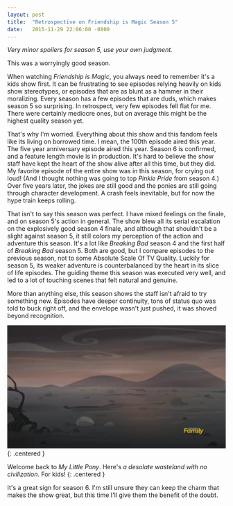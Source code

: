 ```yaml
---
layout: post
title:  "Retrospective on Friendship is Magic Season 5"
date:   2015-11-29 22:06:00 -0800
---
```


*Very minor spoilers for season 5, use your own judgment.*

This was a worryingly good season.

When watching *Friendship is Magic*, you always need to remember it's
a kids show first. It can be frustrating to see
episodes relying heavily on kids show stereotypes, or episodes that are
as blunt as a hammer in their moralizing. Every season has a few episodes
that are duds, which makes season 5 so surprising. In retrospect, very
few episodes fell flat for me. There were certainly mediocre ones, but on
average this might be the highest quality season yet.

That's why I'm worried.
Everything about this show and this fandom feels like its living on borrowed time.
I mean, the 100th episode aired this year. The five year anniversary episode
aired this year. Season 6 is confirmed, and a
feature length movie is in production.
It's hard to believe the show staff have kept the
heart of the show alive after all this time, but they did.
My favorite episode of the entire show was in this season, for crying out loud! (And
I thought nothing was going to top *Pinkie Pride* from season 4.)
Over five years later, the jokes are still good and the ponies are still going
through character development.
A crash feels inevitable, but for now the
hype train keeps rolling.

That isn't to say this season was perfect.
I have mixed feelings on the finale, and on season 5's action in general.
The show blew all its
serial escalation on the explosively good season 4 finale, and although that
shouldn't be a slight against season 5, it still colors my perception of the
action and adventure this season. It's a lot like
*Breaking Bad* season 4 and the first half of *Breaking Bad* season 5.
Both are good, but I compare episodes to the previous season, not
to some Absolute Scale Of TV Quality. Luckily for season 5, its weaker
adventure is counterbalanced by the heart in its slice of life episodes.
The guiding theme this season was executed very well, and led to a
lot of touching scenes that felt natural and genuine.

More than anything else, this season shows the staff isn't afraid to try something
new. Episodes have deeper continuity, tons of status quo was told to buck
right off, and the envelope wasn't just pushed, it was shoved beyond recognition.

![wasteland](/public/season5/wasteland.png)
{: .centered }

Welcome back to *My Little Pony*. Here's *a desolate wasteland with no civilization*. For kids!
{: .centered }

It's a great sign for season 6. I'm still unsure they can keep the charm that
makes the show great, but this time I'll give them the benefit of the doubt.

